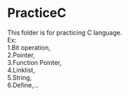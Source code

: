 # PracticeC
This folder is for practicing C language.  
Ex:  
    1.Bit operation,  
    2.Pointer,  
    3.Function Pointer,  
    4.Linklist,  
    5.String,  
    6.Define,...
